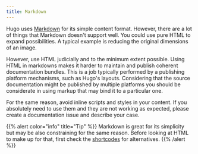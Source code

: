 ```yaml
---
title: Markdown
---
```


Hugo uses [Markdown](https://www.markdownguide.org/) for its simple content format. However, there are a lot of things that Markdown 
doesn't support well. You could use pure HTML to expand possibilities. A typical example is reducing
the original dimensions of an image.

However, use HTML judicially and to the minimum extent possible. Using HTML in markdowns makes it
harder to maintain and publish coherent documentation bundles. This is a job typically performed by
a publishing platform mechanisms, such as Hugo's layouts. Considering that the source documentation
might be published by multiple platforms you should be considerate in using markup that may bind it 
to a particular one.

For the same reason, avoid inline scripts and styles in your content. If you absolutely need to use them and they are not working as expected, please create a documentation issue and describe your case.

{{% alert color="info" title="Tip" %}}
Markdown is great for its simplicity but may be also constraining for the same reason. Before looking at HTML to make up for that, first check the [shortcodes](https://github.com/gardener/documentation/blob/master/website/documentation/contribute/documentation/shortcodes/_index.md) for alternatives.
{{% /alert %}}
